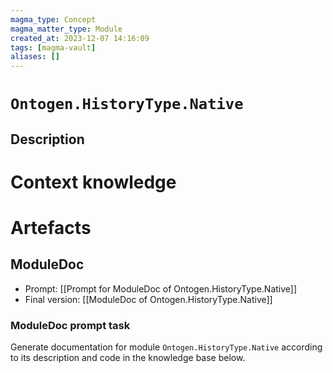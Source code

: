 ```yaml
---
magma_type: Concept
magma_matter_type: Module
created_at: 2023-12-07 14:16:09
tags: [magma-vault]
aliases: []
---
```

# `Ontogen.HistoryType.Native`

## Description

<!--
What is a `Ontogen.HistoryType.Native`?

Your knowledge about the module, i.e. facts, problems and properties etc.
-->


# Context knowledge

<!--
This section should include background knowledge needed for the model to create a proper response, i.e. information it does not know either because of the knowledge cut-off date or unpublished knowledge.

Write it down right here in a subsection or use a transclusion. If applicable, specify source information that the model can use to generate a reference in the response.
-->




# Artefacts

## ModuleDoc

- Prompt: [[Prompt for ModuleDoc of Ontogen.HistoryType.Native]]
- Final version: [[ModuleDoc of Ontogen.HistoryType.Native]]

### ModuleDoc prompt task

Generate documentation for module `Ontogen.HistoryType.Native` according to its description and code in the knowledge base below.

